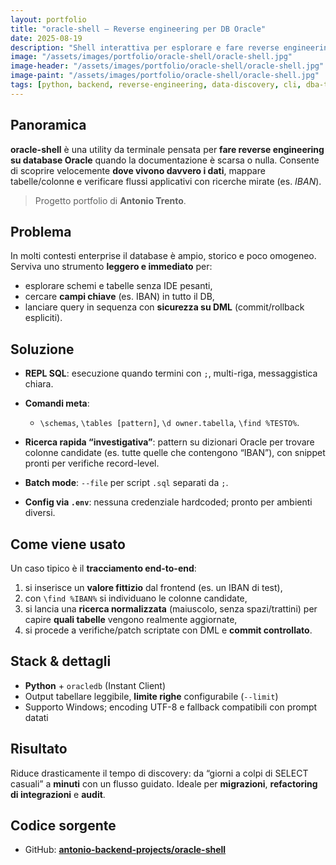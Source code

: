 ```yaml
---
layout: portfolio
title: "oracle-shell – Reverse engineering per DB Oracle"
date: 2025-08-19
description: "Shell interattiva per esplorare e fare reverse engineering su database Oracle: REPL, comandi meta, ricerca colonne (es. IBAN), esecuzione batch e config via .env"
image: "/assets/images/portfolio/oracle-shell/oracle-shell.jpg"
image-header: "/assets/images/portfolio/oracle-shell/oracle-shell.jpg"
image-paint: "/assets/images/portfolio/oracle-shell/oracle-shell.jpg"
tags: [python, backend, reverse-engineering, data-discovery, cli, dba-tools]
---
```


## Panoramica

**oracle-shell** è una utility da terminale pensata per **fare reverse engineering su database Oracle** quando la documentazione è scarsa o nulla. Consente di scoprire velocemente **dove vivono davvero i dati**, mappare tabelle/colonne e verificare flussi applicativi con ricerche mirate (es. *IBAN*).

> Progetto portfolio di **Antonio Trento**.

## Problema

In molti contesti enterprise il database è ampio, storico e poco omogeneo. Serviva uno strumento **leggero e immediato** per:

* esplorare schemi e tabelle senza IDE pesanti,
* cercare **campi chiave** (es. IBAN) in tutto il DB,
* lanciare query in sequenza con **sicurezza su DML** (commit/rollback espliciti).

## Soluzione

* **REPL SQL**: esecuzione quando termini con `;`, multi-riga, messaggistica chiara.
* **Comandi meta**:

  * `\schemas`, `\tables [pattern]`, `\d owner.tabella`, `\find %TESTO%`.
* **Ricerca rapida “investigativa”**: pattern su dizionari Oracle per trovare colonne candidate (es. tutte quelle che contengono “IBAN”), con snippet pronti per verifiche record-level.
* **Batch mode**: `--file` per script `.sql` separati da `;`.
* **Config via `.env`**: nessuna credenziale hardcoded; pronto per ambienti diversi.

## Come viene usato

Un caso tipico è il **tracciamento end-to-end**:

1. si inserisce un **valore fittizio** dal frontend (es. un IBAN di test),
2. con `\find %IBAN%` si individuano le colonne candidate,
3. si lancia una **ricerca normalizzata** (maiuscolo, senza spazi/trattini) per capire **quali tabelle** vengono realmente aggiornate,
4. si procede a verifiche/patch scriptate con DML e **commit controllato**.

## Stack & dettagli

* **Python** + `oracledb` (Instant Client)
* Output tabellare leggibile, **limite righe** configurabile (`--limit`)
* Supporto Windows; encoding UTF-8 e fallback compatibili con prompt datati

## Risultato

Riduce drasticamente il tempo di discovery: da “giorni a colpi di SELECT casuali” a **minuti** con un flusso guidato. Ideale per **migrazioni**, **refactoring di integrazioni** e **audit**.

## Codice sorgente

* GitHub: **[antonio-backend-projects/oracle-shell](https://github.com/antonio-backend-projects/oracle-shell)**


